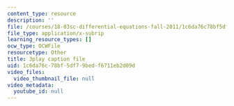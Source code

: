 ```yaml
---
content_type: resource
description: ''
file: /courses/18-03sc-differential-equations-fall-2011/1c6da76c78bf5df79bedf6711eb2d09d_xJz3NZap1lw.vtt
file_type: application/x-subrip
learning_resource_types: []
ocw_type: OCWFile
resourcetype: Other
title: 3play caption file
uid: 1c6da76c-78bf-5df7-9bed-f6711eb2d09d
video_files:
  video_thumbnail_file: null
video_metadata:
  youtube_id: null
---
```

